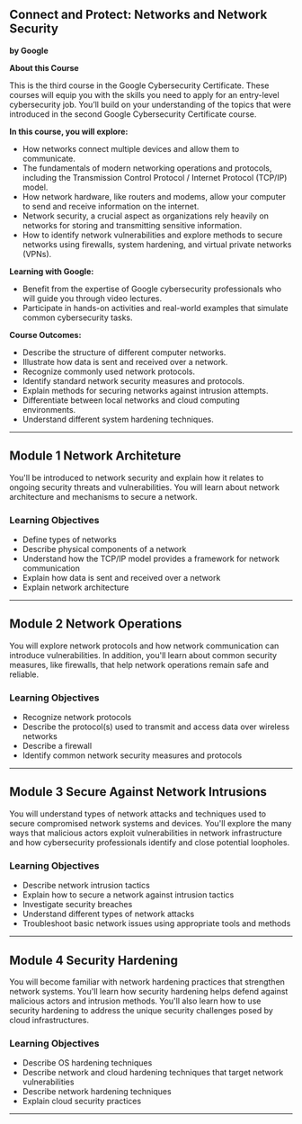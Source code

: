 ## Connect and Protect: Networks and Network Security

**by Google**

**About this Course**

This is the third course in the Google Cybersecurity Certificate. These courses will equip you with the skills you need to apply for an entry-level cybersecurity job. You’ll build on your understanding of the topics that were introduced in the second Google Cybersecurity Certificate course.

**In this course, you will explore:**

- How networks connect multiple devices and allow them to communicate.
- The fundamentals of modern networking operations and protocols, including the Transmission Control Protocol / Internet Protocol (TCP/IP) model.
- How network hardware, like routers and modems, allow your computer to send and receive information on the internet.
- Network security, a crucial aspect as organizations rely heavily on networks for storing and transmitting sensitive information.
- How to identify network vulnerabilities and explore methods to secure networks using firewalls, system hardening, and virtual private networks (VPNs).

**Learning with Google:**

- Benefit from the expertise of Google cybersecurity professionals who will guide you through video lectures.
- Participate in hands-on activities and real-world examples that simulate common cybersecurity tasks.

**Course Outcomes:**

- Describe the structure of different computer networks.
- Illustrate how data is sent and received over a network.
- Recognize commonly used network protocols.
- Identify standard network security measures and protocols.
- Explain methods for securing networks against intrusion attempts.
- Differentiate between local networks and cloud computing environments.
- Understand different system hardening techniques.

---

## Module 1 Network Architeture

You'll be introduced to network security and explain how it relates to ongoing security threats and vulnerabilities. You will learn about network architecture and mechanisms to secure a network.

### Learning Objectives

- Define types of networks
- Describe physical components of a network
- Understand how the TCP/IP model provides a framework for network communication
- Explain how data is sent and received over a network
- Explain network architecture

---

## Module 2 Network Operations

You will explore network protocols and how network communication can introduce vulnerabilities. In addition, you'll learn about common security measures, like firewalls, that help network operations remain safe and reliable.

### Learning Objectives

- Recognize network protocols
- Describe the protocol(s) used to transmit and access data over wireless networks
- Describe a firewall
- Identify common network security measures and protocols

---



## Module 3 Secure Against Network Intrusions

You will understand types of network attacks and techniques used to secure compromised network systems and devices. You'll explore the many ways that malicious actors exploit vulnerabilities in network infrastructure and how cybersecurity professionals identify and close potential loopholes.

### Learning Objectives

- Describe network intrusion tactics
- Explain how to secure a network against intrusion tactics
- Investigate security breaches
- Understand different types of network attacks
- Troubleshoot basic network issues using appropriate tools and methods

---



## Module 4 Security Hardening



You will become familiar with network hardening practices that strengthen network systems. You'll learn how security hardening helps defend against malicious actors and intrusion methods. You'll also learn how to use security hardening to address the unique security challenges posed by cloud infrastructures.

### Learning Objectives

- Describe OS hardening techniques
- Describe network and cloud hardening techniques that target network vulnerabilities
- Describe network hardening techniques
- Explain cloud security practices

---

